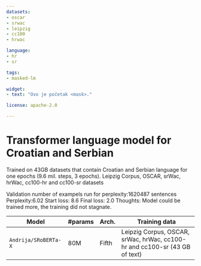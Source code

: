 ```yaml
---
datasets:
- oscar
- srwac
- leipzig
- cc100
- hrwac

language: 
- hr
- sr

tags:
- masked-lm

widget:
- text: "Ovo je početak <mask>."

license: apache-2.0

---
```

# Transformer language model for Croatian and Serbian
Trained on 43GB datasets that contain Croatian and Serbian language for one epochs (9.6 mil. steps, 3 epochs).
Leipzig Corpus, OSCAR, srWac, hrWac, cc100-hr and cc100-sr  datasets

Validation number of exampels run for perplexity:1620487 sentences
Perplexity:6.02
Start loss: 8.6
Final loss: 2.0
Thoughts: Model could be trained more, the training did not stagnate.

| Model                          | #params                        | Arch. | Training data                     |
|--------------------------------|--------------------------------|-------|-----------------------------------|
| `Andrija/SRoBERTa-X` | 80M   | Fifth | Leipzig Corpus, OSCAR, srWac, hrWac, cc100-hr and cc100-sr  (43 GB of text)             |